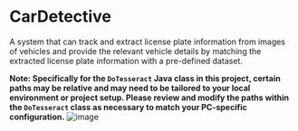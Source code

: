 # CarDetective
A system that can track and extract license plate information from images of vehicles and provide the relevant vehicle details by matching the extracted license plate information with a pre-defined dataset.

**Note: Specifically for the `DoTesseract` Java class in this project, certain paths may be relative and may need to be tailored to your local environment or project setup. Please review and modify the paths within the `DoTesseract` class as necessary to match your PC-specific configuration.**
![image](https://github.com/IIT-NSTU/CarDetective/assets/121369669/dbf868c9-873c-4faa-a5c7-8a7a41098076)
